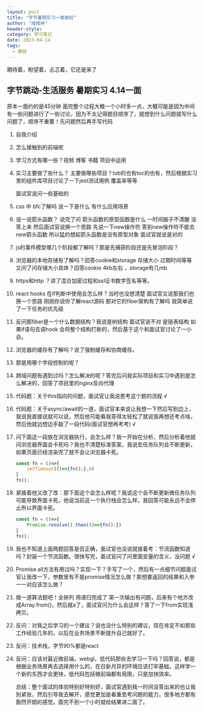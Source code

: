 ```yaml
---
layout: post
title: "字节暑期实习一面面经"
author: "维维梓"
header-style:
category: 学习笔记
date: 2023-04-14
tags:
  - 面经
---
```

期待着，盼望着，忐忑着，它还是来了

<!-- more -->
## 字节跳动-生活服务 暑期实习 4.14一面

原本一面约的是45分钟 面完整个过程大概一个小时多一点，大概可能是因为中间有一些问题进行了一些讨论，因为不太记得题目顺序了，就想到什么问题就写什么问题了，顺序不重要！先问题然后再手写代码

1. 自我介绍

2. 怎么接触到的前端呢

3. 学习方式有哪一些？视频 博客 书籍 项目中运用

4. 实习主要做了些什么？ 主要做哪些项目？tob的也有toc的也有，然后根据实习里的组件库项目讨论了一下jest测试用例 覆盖率等等

   面试官说问一些基础的

5. css 中 bfc了解吗 说一下是什么 有什么应用场景

6. 说一说箭头函数？ 说完了问 箭头函数的原型函数是什么 一时间脑子不清醒 没答上来 然后面试官说换一个思路 先说一下new操作符 答到new操作符不能去new箭头函数 所以猛的想起箭头函数是没有原型对象 面试官就说是对的

7. js的事件模型哪几个阶段都了解吗？那是先捕获阶段还是先冒泡阶段？

8. 浏览器的本地存储有了解吗？回答cookie和storage 存储大小 过期时间等等 又问了问存储大小具体？回答cookie 4kb左右 ，storage有几mb

9. https和http ？讲了混合加密过程和ssl证书数字签名等等。

10. react hooks 在if判断中使用会怎么样？当时也没想清楚 面试官又说那我们也换一个思路 刚刚你说你了解react源码 那对它的fiber架构有了解吗 我简单说了一下任务的优先级

11. 反问那fiber是一个什么数据结构？我说是树结构 面试官说不对 是链表结构 如果if语句去调hook 会将整个结构打断的，然后基于这个和面试官讨论了一小会。

12. 浏览器的缓存有了解吗？说了强制缓存和协商缓存。

13. 那是用哪个字段控制的呢？

14. 跨域问题有遇到过吗？怎么解决的呢？答完后问我实际项目和实习中遇到是怎么解决的，回答了项目里的nginx反向代理

15. 代码题：关于this指向的问题，面试官让我说思考这个题的流程 √

16. 代码题：关于async/await的一道，面试官本来说让我想一下然后写到边上，我说我直接说就可以说，然后他可能看我答得太轻松了就说我再想还考点啥，然后他就边想边手敲了一段代码(面试官想再考考) √

17. 问下面这一段放在浏览器执行，会怎么样？我一开始在分析，然后分析着他就问浏览器界面会卡死吗？我也不清楚标准答案，我说宏任务队列会不断更新，如果页面已经渲染完了就不会让浏览器卡死。

    ```javascript
    const fn = ()=>{
        setTimeout(()=>{fn();},0)
    }
    fn();
    ```

18. 紧接着他又改了改：那下面这个会怎么样呢？我说这个会不断更新微任务队列可能导致界面卡死，他说当前这一个执行栈会怎么样，我回答可能永远不会停止所以界面卡死。

    ```javascript
    const fn = ()=>{
        Promise.resolve().then(()=>{fn();})
    }
    fn();
    ```

19. 我也不知道上面两题回答是否正确，面试官也没说就接着考：节流函数知道吗？封装一个节流函数。很快写完，面试官问了问里面变量的含义，没问题 √

20. Promise.all方法有用过吗？实现一下？手写了一个，然后有一点细节问题面试官让我改一下，参数里有不是promise情况怎么做？那想要返回的结果和入参一一对应该怎么做？

21. 做一道算法题吧！全排列 用递归完成了 第一次输出有问题，后来有个地方改成Array.from()，然后就a了，面试官问为什么会这样？答了一下from实现浅拷贝。

22. 反问：对我之后学习的一个建议？说也没什么特别的建议，现在肯定不如那些工作经验几年的，以后在业务场景不断提升自己就好了。

23. 反问：技术栈，字节90%都是react

24. 反问：应该对最近微前端，webgl，低代码那些去学习一下吗？回答说，都是根据业务场景再去选择用什么的，在日新月异的环境应该打牢基础，这样学一个新的东西才会更快，低代码包括微前端都有局限，只是加快效率。

    总结：整个面试的体验特别好特别好，面试官遇到我一时间没答出来的也让我别紧张，然后引导我去解开，感觉更加是看重思考问题的能力，很多地方都有豁然开朗的感觉。面完不到一个小时就给结果进二面了。

